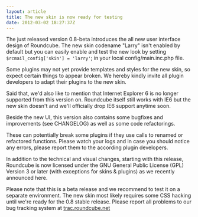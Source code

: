 ```yaml
---
layout: article
title: The new skin is now ready for testing
date: 2012-03-02 18:27:37Z
---
```

The just released version 0.8-beta introduces the all new user interface design of Roundcube. The new skin codename "Larry" isn't enabled by default but you can easily enable and test the new look by setting `$rcmail_config['skin'] = 'larry'`; in your local config/main.inc.php file.

Some plugins may not yet provide templates and styles for the new skin, so expect certain things to appear broken. We hereby kindly invite all plugin developers to adapt their plugins to the new skin.

Said that, we'd also like to mention that Internet Explorer 6 is no longer supported from this version on. Roundcube itself still works with IE6 but the new skin doesn't and we'll officially drop IE6 support anytime soon.

Beside the new UI, this version also contains some bugfixes and improvements (see CHANGELOG) as well as some code refactorings.

These can potentially break some plugins if they use calls to renamed or refactored functions. Please watch your logs and in case you should notice any errors, please report them to the according plugin developers.

In addition to the technical and visual changes, starting with this release, Roundcube is now licensed under the GNU General Public License (GPL) Version 3 or later (with exceptions for skins & plugins) as we recently announced here.

Please note that this is a beta release and we recommend to test it on a separate environment. The new skin most likely requires some CSS hacking until we're ready for the 0.8 stable release. Please report all problems to our bug tracking system at [trac.roundcube.net](http://trac.roundcube.net)


